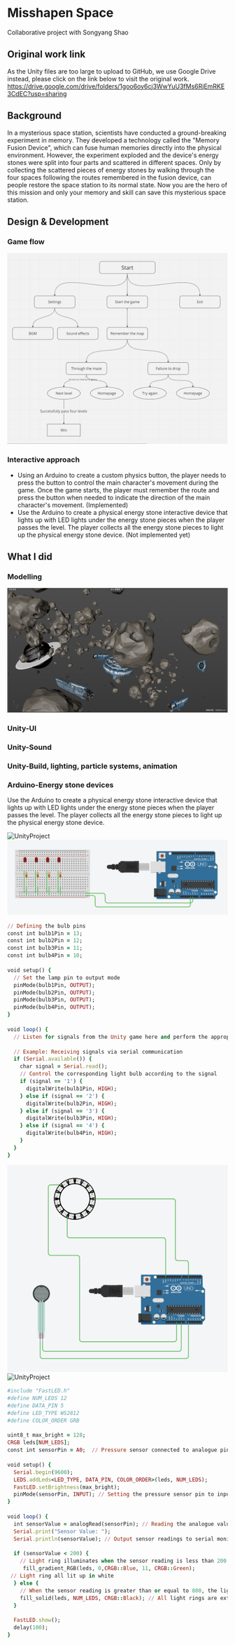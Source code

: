 # Misshapen Space
Collaborative project with Songyang Shao

## Original work link
As the Unity files are too large to upload to GitHub, we use Google Drive instead, please click on the link below to visit the original work.
https://drive.google.com/drive/folders/1goo6oy6cj3WwYuU3fMs6RjEmRKE3CdEC?usp=sharing

## Background
In a mysterious space station, scientists have conducted a ground-breaking experiment in memory. They developed a technology called the "Memory Fusion Device", which can fuse human memories directly into the physical environment. However, the experiment exploded and the device's energy stones were split into four parts and scattered in different spaces. Only by collecting the scattered pieces of energy stones by walking through the four spaces following the routes remembered in the fusion device, can people restore the space station to its normal state. Now you are the hero of this mission and only your memory and skill can save this mysterious space station.

## Design & Development
### Game flow
![UnityProject](https://github.com/wwdddq/UnityProject/blob/main/image/gameflow.png)

### Interactive approach
- Using an Arduino to create a custom physics button, the player needs to press the button to control the main character's movement during the game. Once the game starts, the player must remember the route and press the button when needed to indicate the direction of the main character's movement. (Implemented)
- Use the Arduino to create a physical energy stone interactive device that lights up with LED lights under the energy stone pieces when the player passes the level. The player collects all the energy stone pieces to light up the physical energy stone device. (Not implemented yet)

## What I did
### Modelling
![UnityProject](https://github.com/wwdddq/UnityProject/blob/main/image/%E6%88%AA%E5%B1%8F2023-06-12%2001.38.11.png)

### Unity-UI

### Unity-Sound

### Unity-Build, lighting, particle systems, animation

### Arduino-Energy stone devices
Use the Arduino to create a physical energy stone interactive device that lights up with LED lights under the energy stone pieces when the player passes the level. The player collects all the energy stone pieces to light up the physical energy stone device.

![UnityProject](https://github.com/wwdddq/UnityProject/blob/main/image/led.png)
![UnityProject](https://github.com/wwdddq/UnityProject/blob/main/image/ledmap.png)
```ruby
// Defining the bulb pins
const int bulb1Pin = 13;
const int bulb2Pin = 12;
const int bulb3Pin = 11;
const int bulb4Pin = 10;

void setup() {
  // Set the lamp pin to output mode
  pinMode(bulb1Pin, OUTPUT);
  pinMode(bulb2Pin, OUTPUT);
  pinMode(bulb3Pin, OUTPUT);
  pinMode(bulb4Pin, OUTPUT);
}

void loop() {
  // Listen for signals from the Unity game here and perform the appropriate actions

  // Example: Receiving signals via serial communication
  if (Serial.available()) {
    char signal = Serial.read();
    // Control the corresponding light bulb according to the signal
    if (signal == '1') {
      digitalWrite(bulb1Pin, HIGH);  
    } else if (signal == '2') {
      digitalWrite(bulb2Pin, HIGH); 
    } else if (signal == '3') {
      digitalWrite(bulb3Pin, HIGH); 
    } else if (signal == '4') {
      digitalWrite(bulb4Pin, HIGH); 
    }
  }
}
```

![UnityProject](https://github.com/wwdddq/UnityProject/blob/main/image/ringmap.png)
![UnityProject](https://github.com/wwdddq/UnityProject/blob/main/image/ring.png)
```ruby
#include "FastLED.h"
#define NUM_LEDS 12
#define DATA_PIN 5
#define LED_TYPE WS2812
#define COLOR_ORDER GRB

uint8_t max_bright = 128;
CRGB leds[NUM_LEDS];
const int sensorPin = A0;  // Pressure sensor connected to analogue pin A0

void setup() {
  Serial.begin(9600); 
  LEDS.addLeds<LED_TYPE, DATA_PIN, COLOR_ORDER>(leds, NUM_LEDS);
  FastLED.setBrightness(max_bright);
  pinMode(sensorPin, INPUT); // Setting the pressure sensor pin to input mode
}

void loop() {
  int sensorValue = analogRead(sensorPin); // Reading the analogue values of the sensors
  Serial.print("Sensor Value: ");
  Serial.println(sensorValue); // Output sensor readings to serial monitor
  
  if (sensorValue < 200) {
    // Light ring illuminates when the sensor reading is less than 200
     fill_gradient_RGB(leds, 0,CRGB::Blue, 11, CRGB::Green);
 // Light ring all lit up in white
  } else {
    // When the sensor reading is greater than or equal to 800, the light ring goes out
    fill_solid(leds, NUM_LEDS, CRGB::Black); // All light rings are extinguished
  }

  FastLED.show();
  delay(100); 
}
```
